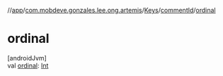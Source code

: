 //[app](../../../../index.md)/[com.mobdeve.gonzales.lee.ong.artemis](../../index.md)/[Keys](../index.md)/[commentId](index.md)/[ordinal](ordinal.md)

# ordinal

[androidJvm]\
val [ordinal](ordinal.md): [Int](https://kotlinlang.org/api/latest/jvm/stdlib/kotlin/-int/index.html)
